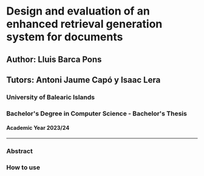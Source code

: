 # Design and evaluation of an enhanced retrieval generation system for documents

## Author: Lluis Barca Pons

## Tutors: Antoni Jaume Capó y Isaac Lera

### University of Balearic Islands

### Bachelor's Degree in Computer Science - Bachelor's Thesis 

#### Academic Year 2023/24

<hr/>

### Abstract

### How to use
